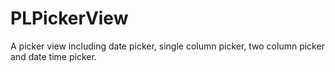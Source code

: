 # PLPickerView
A picker view including date picker, single column picker, two column picker and date time picker.
